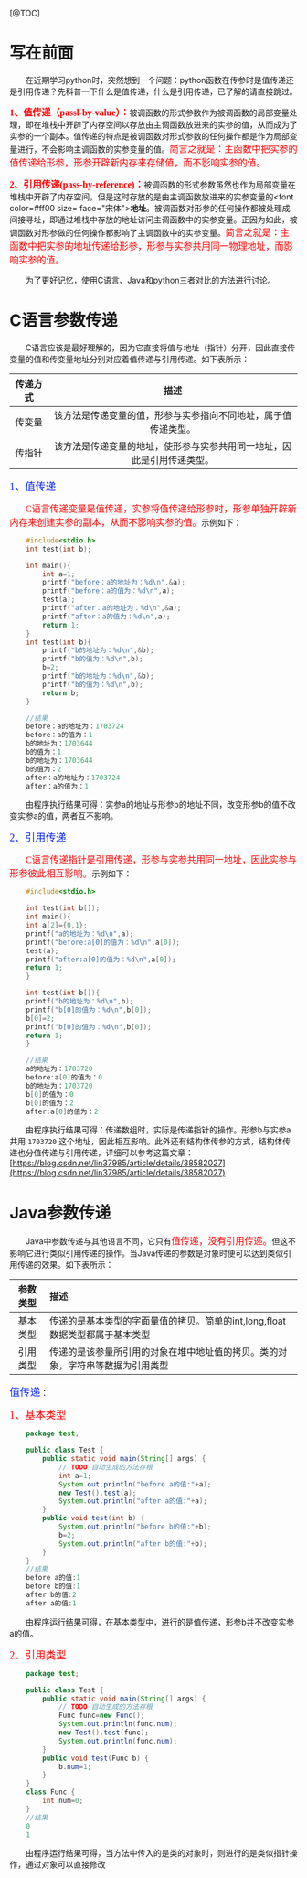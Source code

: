 [@TOC]

# 写在前面

&emsp;&emsp;在近期学习python时，突然想到一个问题：python函数在传参时是值传递还是引用传递？先科普一下什么是值传递，什么是引用传递，已了解的请直接跳过。

<font color=#ff00 size=3 face="宋体">**1、值传递（passl-by-value）：**</font>被调函数的形式参数作为被调函数的局部变量处理，即在堆栈中开辟了内存空间以存放由主调函数放进来的实参的值，从而成为了实参的一个副本。值传递的特点是被调函数对形式参数的任何操作都是作为局部变量进行，不会影响主调函数的实参变量的值。<font color=#ff00 size=3 face="宋体">简言之就是：主函数中把实参的值传递给形参，形参开辟新内存来存储值，而不影响实参的值。</font>

<font color=#ff00 size=3 face="宋体">**2、引用传递(pass-by-reference)：**</font>被调函数的形式参数虽然也作为局部变量在堆栈中开辟了内存空间，但是这时存放的是由主调函数放进来的实参变量的<font color=#ff00 size= face="宋体">**地址**</font>。被调函数对形参的任何操作都被处理成间接寻址，即通过堆栈中存放的地址访问主调函数中的实参变量。正因为如此，被调函数对形参做的任何操作都影响了主调函数中的实参变量。<font color=#ff00 size=3 face="宋体">简言之就是：主函数中把实参的地址传递给形参，形参与实参共用同一物理地址，而影响实参的值。</font>

&emsp;&emsp;为了更好记忆，使用C语言、Java和python三者对比的方法进行讨论。

# C语言参数传递

&emsp;&emsp;C语言应该是最好理解的，因为它直接将值与地址（指针）分开，因此直接传变量的值和传变量地址分别对应着值传递与引用传递。如下表所示：

|传递方式|描述|
|:-:|:-:|
|传变量|该方法是传递变量的值，形参与实参指向不同地址，属于值传递类型。|
|传指针|该方法是传递变量的地址，使形参与实参共用同一地址，因此是引用传递类型。|

<font color=#0422ff size=4 face="黑体">1、值传递</font>

&emsp;&emsp;<font color=#ff00 size=3 face="宋体">C语言传递变量是值传递，实参将值传递给形参时，形参单独开辟新内存来创建实参的副本，从而不影响实参的值。</font>示例如下：

```C
	#include<stdio.h>
	int test(int b);	

	int main(){
		int a=1;
		printf("before：a的地址为：%d\n",&a);
		printf("before：a的值为：%d\n",a);
		test(a);
		printf("after：a的地址为：%d\n",&a);
		printf("after：a的值为：%d\n",a);
		return 1;
    }
    int test(int b){
		printf("b的地址为：%d\n",&b);
    	printf("b的值为：%d\n",b);
		b=2;
		printf("b的地址为：%d\n",&b);
		printf("b的值为：%d\n",b);
		return b;
    }

	//结果
	before：a的地址为：1703724
	before：a的值为：1
	b的地址为：1703644
	b的值为：1
	b的地址为：1703644
	b的值为：2
	after：a的地址为：1703724
	after：a的值为：1
```

&emsp;&emsp;由程序执行结果可得：实参a的地址与形参b的地址不同，改变形参b的值不改变实参a的值，两者互不影响。

<font color=#0422ff size=4 face="黑体">2、引用传递</font>

&emsp;&emsp;<font color=#ff00 size=3 face="宋体">C语言传递指针是引用传递，形参与实参共用同一地址，因此实参与形参彼此相互影响。</font>示例如下：
```C
	#include<stdio.h>

	int test(int b[]);
	int main(){
	int a[2]={0,1};
	printf("a的地址为：%d\n",a);
	printf("before:a[0]的值为：%d\n",a[0]);
	test(a);
	printf("after:a[0]的值为：%d\n",a[0]);
	return 1;
	}

	int test(int b[]){
	printf("b的地址为：%d\n",b);
	printf("b[0]的值为：%d\n",b[0]);
	b[0]=2;
	printf("b[0]的值为：%d\n",b[0]);
	return 1;
	}

	//结果
	a的地址为：1703720
	before:a[0]的值为：0
	b的地址为：1703720
	b[0]的值为：0
	b[0]的值为：2
	after:a[0]的值为：2
```

&emsp;&emsp;由程序执行结果可得：传递数组时，实际是传递指针的操作。形参b与实参a共用 `1703720` 这个地址，因此相互影响。此外还有结构体传参的方式，结构体传递也分值传递与引用传递，详细可以参考这篇文章：[https://blog.csdn.net/lin37985/article/details/38582027](https://blog.csdn.net/lin37985/article/details/38582027)

# Java参数传递

&emsp;&emsp;Java中参数传递与其他语言不同，它只有<font color=#ff00 size=3 face="黑体">值传递，没有引用传递。</font>但这不影响它进行类似引用传递的操作。当Java传递的参数是对象时便可以达到类似引用传递的效果。如下表所示：

|参数类型|描述|
|:-:|:-|
|基本类型|传递的是基本类型的字面量值的拷贝。简单的int,long,float数据类型都属于基本类型|
|引用类型|传递的是该参量所引用的对象在堆中地址值的拷贝。类的对象，字符串等数据为引用类型|


<font color=#0422ff size=4 face="黑体">值传递</font>：

<font color=#ff00 size=4 face="宋体">1、基本类型</font>

```java
	package test;

	public class Test {
		public static void main(String[] args) {
			// TODO 自动生成的方法存根
			int a=1;
			System.out.println("before a的值:"+a);
			new Test().test(a);
			System.out.println("after a的值:"+a);
		}
		public void test(int b) {
			System.out.println("before b的值:"+b);
			b=2;
			System.out.println("after b的值:"+b);
		}
	}
	//结果
	before a的值:1
	before b的值:1
	after b的值:2
	after a的值:1
```

&emsp;&emsp;由程序运行结果可得，在基本类型中，进行的是值传递，形参b并不改变实参a的值。

<font color=#ff00 size=4 face="宋体">2、引用类型</font>


```java
	package test;

	public class Test {
		public static void main(String[] args) {
			// TODO 自动生成的方法存根
			Func func=new Func();
			System.out.println(func.num);
			new Test().test(func);
			System.out.println(func.num);
		}
		public void test(Func b) {
			b.num=1;
		}
	}
	class Func {
		int num=0;
	}
	//结果
	0
	1
```

&emsp;&emsp;由程序运行结果可得，当方法中传入的是类的对象时，则进行的是类似指针操作，通过对象可以直接修改